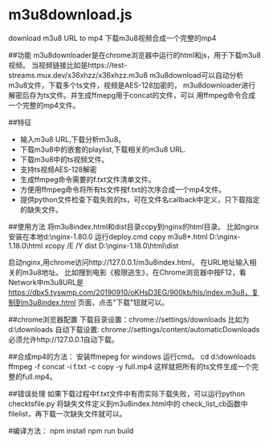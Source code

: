 # m3u8download.js
download m3u8 URL to mp4  下载m3u8视频合成一个完整的mp4

##功能
m3u8downloader是在chrome浏览器中运行的html和js，用于下载m3u8视频。
当视频链接比如是https://test-streams.mux.dev/x36xhzz/x36xhzz.m3u8
m3u8download可以自动分析m3u8文件，下载多个ts文件，视频是AES-128加密的，
m3u8downloader进行解密后存为ts文件。并生成ffmepg用于concat的文件，可以
用ffmpeg命令合成一个完整的mp4文件。

##特征
* 输入m3u8 URL,下载分析m3u8。
* 下载m3u8中的嵌套的playlist,下载相关的m3u8 URL.
* 下载m3u8中的ts视频文件。
* 支持ts视频AES-128解密
* 生成ffmpeg命令需要的f.txt文件清单文件。
* 方便用ffmpeg命令将所有ts文件按f.txt的次序合成一个mp4文件。 
* 提供python文件检查下载失败的ts，可在文件名callback中定义，只下载指定的缺失文件。

##使用方法
将m3u8index.html和dist目录copy到nginx的html目录。 
比如nginx安装在本地d:\nginx-1.80.0
运行deploy.cmd
copy m3u8*.html D:\nginx-1.18.0\html
xcopy /E /Y dist D:\nginx-1.18.0\html\dist

启动nginx,用chrome访问http://127.0.0.1/m3u8index.html， 在URL地址输入相关的m3u8地址。
比如搜到电影《极限逃生》，在Chrome浏览器中按F12，看Network中m3u8URL是
https://dbx5.tyswmp.com/20190910/oKHsD3EG/900kb/hls/index.m3u8，复制到m3u8index.html
页面，点击"下载"钮就可以。

##chrome浏览器配置
下载目录设置：chrome://settings/downloads  比如为d:\downloads
自动下载设置: chrome://settings/content/automaticDownloads  必须允许http://127.0.0.1自动下载。

##合成mp4的方法：
安装ffmepeg for windows
运行cmd。 
cd d:\downloads
ffmpeg -f concat -i f.txt -c copy -y full.mp4
这样就把所有的ts文件生成一个完整的full.mp4。

##错误处理
如果下载过程中f.txt文件中有而实际下载失败，可以运行python checktsfile.py
将缺失文件定义到m3u8index.html中的 check_list_cb函数中filelist，再下载一次缺失文件就可以。

#编译方法：
npm install
npm run build

